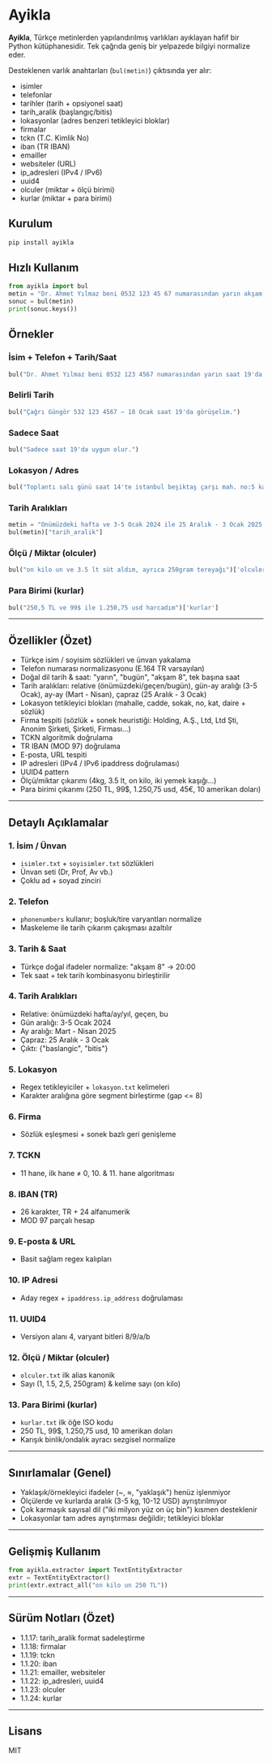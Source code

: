 # Ayikla

**Ayikla**, Türkçe metinlerden yapılandırılmış varlıkları ayıklayan hafif bir Python kütüphanesidir. Tek çağrıda geniş bir yelpazede bilgiyi normalize eder.

Desteklenen varlık anahtarları (`bul(metin)`) çıktısında yer alır:
- isimler
- telefonlar
- tarihler (tarih + opsiyonel saat)
- tarih_aralik (başlangıç/bitis)
- lokasyonlar (adres benzeri tetikleyici bloklar)
- firmalar
- tckn (T.C. Kimlik No)
- iban (TR IBAN)
- emailler
- websiteler (URL)
- ip_adresleri (IPv4 / IPv6)
- uuid4
- olculer (miktar + ölçü birimi)
- kurlar (miktar + para birimi)

## Kurulum
```bash
pip install ayikla
```

## Hızlı Kullanım
```python
from ayikla import bul
metin = "Dr. Ahmet Yılmaz beni 0532 123 45 67 numarasından yarın akşam 8'de ara, 250 TL gönder."
sonuc = bul(metin)
print(sonuc.keys())
```

## Örnekler
### İsim + Telefon + Tarih/Saat
```python
bul("Dr. Ahmet Yılmaz beni 0532 123 4567 numarasından yarın saat 19'da ara.")
```

### Belirli Tarih
```python
bul("Çağrı Güngör 532 123 4567 – 18 Ocak saat 19'da görüşelim.")
```

### Sadece Saat
```python
bul("Sadece saat 19'da uygun olur.")
```

### Lokasyon / Adres
```python
bul("Toplantı salı günü saat 14'te istanbul beşiktaş çarşı mah. no:5 kat 2 daire 4 ofiste olsun.")
```

### Tarih Aralıkları
```python
metin = "Önümüzdeki hafta ve 3-5 Ocak 2024 ile 25 Aralık - 3 Ocak 2025 arası müsait değilim. Mart - Nisan 2025 planlayalım."
bul(metin)["tarih_aralik"]
```

### Ölçü / Miktar (olculer)
```python
bul("on kilo un ve 3.5 lt süt aldım, ayrıca 250gram tereyağı")['olculer']
```

### Para Birimi (kurlar)
```python
bul("250,5 TL ve 99$ ile 1.250,75 usd harcadım")['kurlar']
```

---
## Özellikler (Özet)
- Türkçe isim / soyisim sözlükleri ve ünvan yakalama
- Telefon numarası normalizasyonu (E.164 TR varsayılan)
- Doğal dil tarih & saat: "yarın", "bugün", "akşam 8", tek başına saat
- Tarih aralıkları: relative (önümüzdeki/geçen/bugün), gün-ay aralığı (3-5 Ocak), ay-ay (Mart - Nisan), çapraz (25 Aralık - 3 Ocak)
- Lokasyon tetikleyici blokları (mahalle, cadde, sokak, no, kat, daire + sözlük)
- Firma tespiti (sözlük + sonek heuristiği: Holding, A.Ş., Ltd, Ltd Şti, Anonim Şirketi, Şirketi, Firması...)
- TCKN algoritmik doğrulama
- TR IBAN (MOD 97) doğrulama
- E-posta, URL tespiti
- IP adresleri (IPv4 / IPv6 ipaddress doğrulaması)
- UUID4 pattern
- Ölçü/miktar çıkarımı (4kg, 3.5 lt, on kilo, iki yemek kaşığı...)
- Para birimi çıkarımı (250 TL, 99$, 1.250,75 usd, 45€, 10 amerikan doları)

---
## Detaylı Açıklamalar
### 1. İsim / Ünvan
- `isimler.txt` + `soyisimler.txt` sözlükleri
- Ünvan seti (Dr, Prof, Av vb.)
- Çoklu ad + soyad zinciri

### 2. Telefon
- `phonenumbers` kullanır; boşluk/tire varyantları normalize
- Maskeleme ile tarih çıkarım çakışması azaltılır

### 3. Tarih & Saat
- Türkçe doğal ifadeler normalize: "akşam 8" -> 20:00
- Tek saat + tek tarih kombinasyonu birleştirilir

### 4. Tarih Aralıkları
- Relative: önümüzdeki hafta/ay/yıl, geçen, bu
- Gün aralığı: 3-5 Ocak 2024
- Ay aralığı: Mart - Nisan 2025
- Çapraz: 25 Aralık - 3 Ocak
- Çıktı: {"baslangic", "bitis"}

### 5. Lokasyon
- Regex tetikleyiciler + `lokasyon.txt` kelimeleri
- Karakter aralığına göre segment birleştirme (gap <= 8)

### 6. Firma
- Sözlük eşleşmesi + sonek bazlı geri genişleme

### 7. TCKN
- 11 hane, ilk hane ≠ 0, 10. & 11. hane algoritması

### 8. IBAN (TR)
- 26 karakter, TR + 24 alfanumerik
- MOD 97 parçalı hesap

### 9. E-posta & URL
- Basit sağlam regex kalıpları

### 10. IP Adresi
- Aday regex + `ipaddress.ip_address` doğrulaması

### 11. UUID4
- Versiyon alanı 4, varyant bitleri 8/9/a/b

### 12. Ölçü / Miktar (olculer)
- `olculer.txt` ilk alias kanonik
- Sayı (1, 1.5, 2,5, 250gram) & kelime sayı (on kilo)

### 13. Para Birimi (kurlar)
- `kurlar.txt` ilk öğe ISO kodu
- 250 TL, 99$, 1.250,75 usd, 10 amerikan doları
- Karışık binlik/ondalık ayracı sezgisel normalize

---
## Sınırlamalar (Genel)
- Yaklaşık/örnekleyici ifadeler (~, ≈, "yaklaşık") henüz işlenmiyor
- Ölçülerde ve kurlarda aralık (3-5 kg, 10-12 USD) ayrıştırılmıyor
- Çok karmaşık sayısal dil ("iki milyon yüz on üç bin") kısmen desteklenir
- Lokasyonlar tam adres ayrıştırması değildir; tetikleyici bloklar

---
## Gelişmiş Kullanım
```python
from ayikla.extractor import TextEntityExtractor
extr = TextEntityExtractor()
print(extr.extract_all("on kilo un 250 TL"))
```

---
## Sürüm Notları (Özet)
- 1.1.17: tarih_aralik format sadeleştirme
- 1.1.18: firmalar
- 1.1.19: tckn
- 1.1.20: iban
- 1.1.21: emailler, websiteler
- 1.1.22: ip_adresleri, uuid4
- 1.1.23: olculer
- 1.1.24: kurlar

---
## Lisans
MIT
